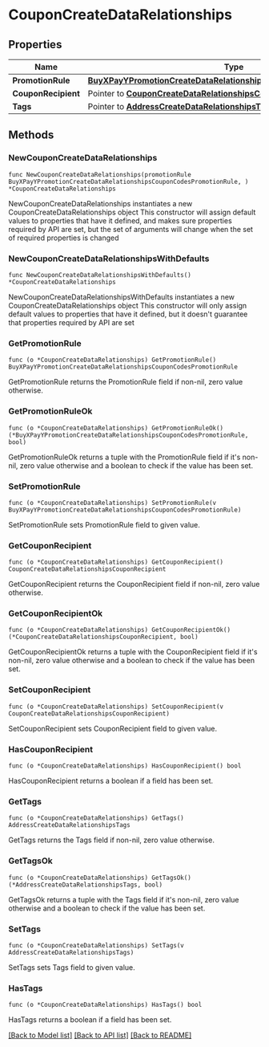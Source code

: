 # CouponCreateDataRelationships

## Properties

Name | Type | Description | Notes
------------ | ------------- | ------------- | -------------
**PromotionRule** | [**BuyXPayYPromotionCreateDataRelationshipsCouponCodesPromotionRule**](BuyXPayYPromotionCreateDataRelationshipsCouponCodesPromotionRule.md) |  | 
**CouponRecipient** | Pointer to [**CouponCreateDataRelationshipsCouponRecipient**](CouponCreateDataRelationshipsCouponRecipient.md) |  | [optional] 
**Tags** | Pointer to [**AddressCreateDataRelationshipsTags**](AddressCreateDataRelationshipsTags.md) |  | [optional] 

## Methods

### NewCouponCreateDataRelationships

`func NewCouponCreateDataRelationships(promotionRule BuyXPayYPromotionCreateDataRelationshipsCouponCodesPromotionRule, ) *CouponCreateDataRelationships`

NewCouponCreateDataRelationships instantiates a new CouponCreateDataRelationships object
This constructor will assign default values to properties that have it defined,
and makes sure properties required by API are set, but the set of arguments
will change when the set of required properties is changed

### NewCouponCreateDataRelationshipsWithDefaults

`func NewCouponCreateDataRelationshipsWithDefaults() *CouponCreateDataRelationships`

NewCouponCreateDataRelationshipsWithDefaults instantiates a new CouponCreateDataRelationships object
This constructor will only assign default values to properties that have it defined,
but it doesn't guarantee that properties required by API are set

### GetPromotionRule

`func (o *CouponCreateDataRelationships) GetPromotionRule() BuyXPayYPromotionCreateDataRelationshipsCouponCodesPromotionRule`

GetPromotionRule returns the PromotionRule field if non-nil, zero value otherwise.

### GetPromotionRuleOk

`func (o *CouponCreateDataRelationships) GetPromotionRuleOk() (*BuyXPayYPromotionCreateDataRelationshipsCouponCodesPromotionRule, bool)`

GetPromotionRuleOk returns a tuple with the PromotionRule field if it's non-nil, zero value otherwise
and a boolean to check if the value has been set.

### SetPromotionRule

`func (o *CouponCreateDataRelationships) SetPromotionRule(v BuyXPayYPromotionCreateDataRelationshipsCouponCodesPromotionRule)`

SetPromotionRule sets PromotionRule field to given value.


### GetCouponRecipient

`func (o *CouponCreateDataRelationships) GetCouponRecipient() CouponCreateDataRelationshipsCouponRecipient`

GetCouponRecipient returns the CouponRecipient field if non-nil, zero value otherwise.

### GetCouponRecipientOk

`func (o *CouponCreateDataRelationships) GetCouponRecipientOk() (*CouponCreateDataRelationshipsCouponRecipient, bool)`

GetCouponRecipientOk returns a tuple with the CouponRecipient field if it's non-nil, zero value otherwise
and a boolean to check if the value has been set.

### SetCouponRecipient

`func (o *CouponCreateDataRelationships) SetCouponRecipient(v CouponCreateDataRelationshipsCouponRecipient)`

SetCouponRecipient sets CouponRecipient field to given value.

### HasCouponRecipient

`func (o *CouponCreateDataRelationships) HasCouponRecipient() bool`

HasCouponRecipient returns a boolean if a field has been set.

### GetTags

`func (o *CouponCreateDataRelationships) GetTags() AddressCreateDataRelationshipsTags`

GetTags returns the Tags field if non-nil, zero value otherwise.

### GetTagsOk

`func (o *CouponCreateDataRelationships) GetTagsOk() (*AddressCreateDataRelationshipsTags, bool)`

GetTagsOk returns a tuple with the Tags field if it's non-nil, zero value otherwise
and a boolean to check if the value has been set.

### SetTags

`func (o *CouponCreateDataRelationships) SetTags(v AddressCreateDataRelationshipsTags)`

SetTags sets Tags field to given value.

### HasTags

`func (o *CouponCreateDataRelationships) HasTags() bool`

HasTags returns a boolean if a field has been set.


[[Back to Model list]](../README.md#documentation-for-models) [[Back to API list]](../README.md#documentation-for-api-endpoints) [[Back to README]](../README.md)


